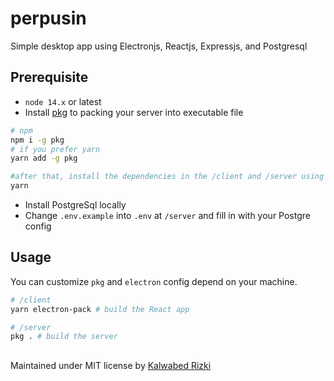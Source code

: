 # perpusin
Simple desktop app using Electronjs, Reactjs, Expressjs, and Postgresql

## Prerequisite

- ``node 14.x`` or latest
- Install [pkg](https://github.com/vercel/pkg) to packing your server into executable file
``` bash
# npm
npm i -g pkg
# if you prefer yarn
yarn add -g pkg

#after that, install the dependencies in the /client and /server using yarn
yarn
```
- Install PostgreSql locally
- Change ``.env.example`` into ``.env`` at ``/server`` and fill in with your Postgre config

## Usage

You can customize ``pkg`` and ``electron`` config depend on your machine.
``` bash
# /client
yarn electron-pack # build the React app

# /server
pkg . # build the server
```
##
Maintained under MIT license by [Kalwabed Rizki](https://kawari.space)
